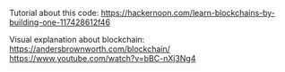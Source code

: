 Tutorial about this code:
https://hackernoon.com/learn-blockchains-by-building-one-117428612f46

Visual explanation about blockchain:
https://andersbrownworth.com/blockchain/
https://www.youtube.com/watch?v=bBC-nXj3Ng4
